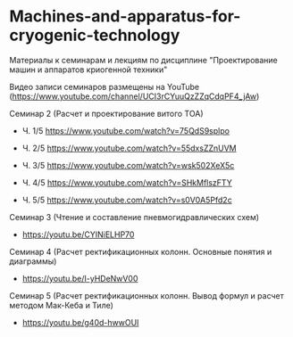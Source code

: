# Machines-and-apparatus-for-cryogenic-technology
Материалы к семинарам и лекциям по дисциплине "Проектирование машин и аппаратов криогенной техники"


Видео записи семинаров размещены на YouTube (https://www.youtube.com/channel/UCI3rCYuuQzZZqCdqPF4_jAw)

Семинар 2 (Расчет и проектирование витого ТОА)

  - Ч. 1/5 https://www.youtube.com/watch?v=75QdS9splpo

  - Ч. 2/5 https://www.youtube.com/watch?v=55dxsZZnUVM

  - Ч. 3/5 https://www.youtube.com/watch?v=wsk502XeX5c

  - Ч. 4/5 https://www.youtube.com/watch?v=SHkMflszFTY

  - Ч. 5/5 https://www.youtube.com/watch?v=s0V0A5Pfd2c

Семинар 3 (Чтение и составление пневмогидравлических схем)

  - https://youtu.be/CYINiELHP70

Семинар 4 (Расчет ректификационных колонн. Основные понятия и диаграммы)

  - https://youtu.be/I-yHDeNwV00

Семинар 5 (Расчет ректификационных колонн. Вывод формул и расчет методом Мак-Кеба и Тиле)
  - https://youtu.be/g40d-hwwOUI
